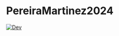 # PereiraMartinez2024

[![Dev](https://img.shields.io/badge/docs-dev-blue.svg)](https://m3g.github.io/PereiraMartinez2024.jl/dev)
